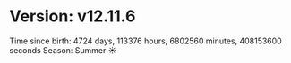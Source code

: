 # Version: v12.11.6
Time since birth: 4724 days, 113376 hours, 6802560 minutes, 408153600 seconds
Season: Summer ☀️
